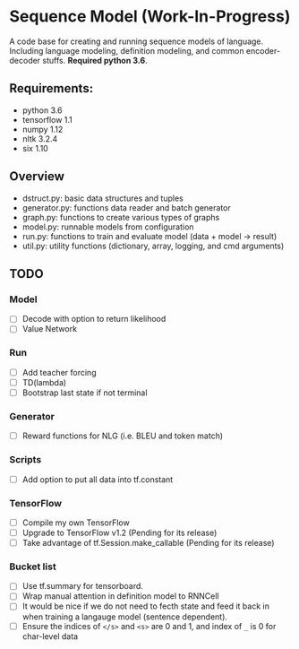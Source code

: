 # Sequence Model (Work-In-Progress)

A code base for creating and running sequence models of language. Including
language modeling, definition modeling, and common encoder-decoder stuffs.
**Required python 3.6**.

## Requirements:
- python 3.6
- tensorflow 1.1
- numpy 1.12
- nltk 3.2.4
- six 1.10

## Overview
- dstruct.py: basic data structures and tuples
- generator.py: functions data reader and batch generator
- graph.py: functions to create various types of graphs
- model.py: runnable models from configuration
- run.py: functions to train and evaluate model (data + model -> result)
- util.py: utility functions (dictionary, array, logging, and cmd arguments)

## TODO

### Model
- [ ] Decode with option to return likelihood
- [ ] Value Network

### Run
- [ ] Add teacher forcing
- [ ] TD(lambda)
- [ ] Bootstrap last state if not terminal

### Generator
- [ ] Reward functions for NLG (i.e. BLEU and token match)

### Scripts
- [ ] Add option to put all data into tf.constant

### TensorFlow
- [ ] Compile my own TensorFlow
- [ ] Upgrade to TensorFlow v1.2 (Pending for its release)
- [ ] Take advantage of tf.Session.make_callable (Pending for its release)

### Bucket list
- [ ] Use tf.summary for tensorboard.
- [ ] Wrap manual attention in definition model to RNNCell
- [ ] It would be nice if we do not need to fecth state and feed it back in when
      training a langauge model (sentence dependent).
- [ ] Ensure the indices of `</s>` and `<s>` are 0 and 1,
      and index of `_` is 0 for char-level data
